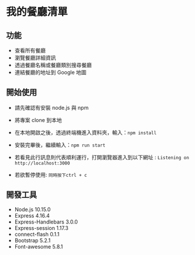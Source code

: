 # 我的餐廳清單

**功能**
---
- 查看所有餐廳
- 瀏覽餐廳詳細資訊
- 透過餐廳名稱或餐廳類別搜尋餐廳
- 連結餐廳的地址到 Google 地圖

**開始使用**
---
- 請先確認有安裝 node.js 與 npm

- 將專案 clone 到本地

- 在本地開啟之後，透過終端機進入資料夾，輸入：`npm install`

- 安裝完畢後，繼續輸入：`npm run start`

- 若看見此行訊息則代表順利運行，打開瀏覽器進入到以下網址 : `Listening on http://localhost:3000`

- 若欲暫停使用: `同時按下ctrl + c`
  
**開發工具**
---
- Node.js 10.15.0
- Express 4.16.4
- Express-Handlebars 3.0.0
- Express-session 1.17.3
- connect-flash 0.1.1
- Bootstrap 5.2.1
- Font-awesome 5.8.1
